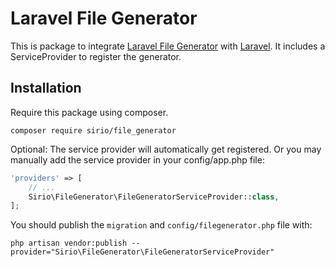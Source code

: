 # Laravel File Generator

This is package to integrate [Laravel File Generator](https://sirio.co.id) with [Laravel](https://laravel.com/).
It includes a ServiceProvider to register the generator.

## Installation
Require this package using composer.
```shell
composer require sirio/file_generator
```

Optional: The service provider will automatically get registered. Or you may manually add the service provider in your config/app.php file:
```php
'providers' => [
    // ...
    Sirio\FileGenerator\FileGeneratorServiceProvider::class,
];
```

You should publish the `migration` and `config/filegenerator.php` file with:
```shell
php artisan vendor:publish --provider="Sirio\FileGenerator\FileGeneratorServiceProvider"
```
